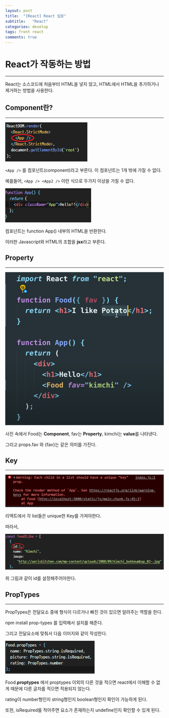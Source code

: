 ```yaml
---
layout: post
title:  "[React] React 입문"
subtitle:   "React"
categories: develop
tags: front react
comments: true
---
```


# React가 작동하는 방법
---
React는 소스코드에 처음부터 HTML을 넣지 않고, HTML에서 HTML을 추가하거나 제거하는 방법을 사용한다.

## Component란?
---
![그림 1-1](/assets/img/web/2021-03-22/1-1.PNG)

`<App />` 를 컴포넌트(component)라고 부른다. 이 컴포넌트는 1개 밖에 가질 수 없다.

예를들어, `<App /> <App2 />` 이런 식으로 두가지 이상을 가질 수 없다.

![그림 1-2](/assets/img/web/2021-03-22/1-2.PNG)

컴포넌트는  function App() 내부의 HTML을 반환한다.

이러한 Javascript와 HTML의 조합을 **jsx**라고 부른다.

## Property
---
![그림 1-3](/assets/img/web/2021-03-22/1-3.PNG)

사진 속에서 Food는 **Component**, fav는 **Property**, kimchi는 **value**를 나타낸다.

그리고 props.fav 와 {fav}는 같은 의미를 가진다.

## Key
---
![그림 1-4](/assets/img/web/2021-03-22/1-4.PNG)

리액트에서 각 list들은 unique한 Key를 가져야한다.

따라서,

![그림 1-5](/assets/img/web/2021-03-22/1-5.png)

위 그림과 같이 id를 설정해주어야한다.


## PropTypes
---
PropTypes은 전달요소 중에 형식이 다르거나 빠진 것이 있으면 알려주는 역할을 한다.

npm install prop-types 를 입력해서 설치를 해준다.

그리고 전달요소에 맞춰서 다음 이미지와 같이 작성한다.

![그림 1-6](/assets/img/web/2021-03-22/1-6.PNG)

Food.**proptypes** 에서 proptypes 이외의 다른 것을 적으면 react에서 이해할 수 없게 때문에 다른 글자를 적으면 적용되지 않는다.

rating이 number형인지 string형인지 boolean형인지 확인이 가능하게 된다.

또한, isRequired를 적어주면 요소가 존재하는지 undefine인지 확인할 수 있게 된다.

##